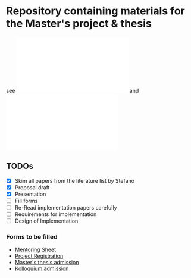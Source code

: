 # Repository containing materials for the Master's project & thesis
 
see ![Proposal](doc/proposal/proposal.pdf) and  ![Proposal](doc/proposal/presentation.pdf)

## TODOs  
- [x] Skim all papers from the literature list by Stefano  
- [x] Proposal draft  
- [x] Presentation  
- [ ] Fill forms  
- [ ] Re-Read implementation papers carefully  
- [ ] Requirements for implementation  
- [ ] Design of Implementation  

### Forms to be filled  
- [Mentoring Sheet](https://www.informatik.uni-konstanz.de/typo3temp/secure_downloads/62771/0/c235326f76aa9d631d8443b455c60041dada26b1/Mentoring_Sheet_CS_One-Year_PO2015.pdf)  
- [Project Registration](https://www.informatik.uni-konstanz.de/typo3temp/secure_downloads/62771/0/3c1028bb51c62a4c794539a261b218ef28960c93/Anmeldung_MA-Projekt_EN_2.pdf)  
- [Master's thesis admission](https://dokumente.uni-konstanz.de/share/proxy/alfresco-noauth/api/internal/shared/node/roUpg7VYSZe0VCeq00Zrqw/content/?a=true)  
- [Kolloquium admission](https://dokumente.uni-konstanz.de/share/proxy/alfresco-noauth/api/internal/shared/node/R_Lsa-J4SImfw8rcIDTrfw/content/?a=true)  
